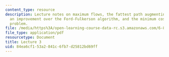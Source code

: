 ```yaml
---
content_type: resource
description: Lecture notes on maximum flows, the fattest path augmenting algorithm,
  an improvement over the Ford-Fulkerson algorithm, and the minimum cost circulation
  problem.
file: /media/https%3A/open-learning-course-data-rc.s3.amazonaws.com/6-854j-advanced-algorithms-fall-2008/84ea6cf153a2841c6fb7d25812bd69ff_lec3.pdf
file_type: application/pdf
resourcetype: Document
title: Lecture 3
uid: 84ea6cf1-53a2-841c-6fb7-d25812bd69ff
---
```

